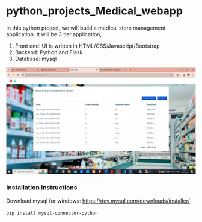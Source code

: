 # python_projects_Medical_webapp
In this python project, we will build a medical store management application. It will be 3 tier application,
1. Front end: UI is written in HTML/CSS/Javascript/Bootstrap
2. Backend: Python and Flask
3. Database: mysql

![](homepage.png)

### Installation Instructions

Download mysql for windows: https://dev.mysql.com/downloads/installer/

`pip install mysql-connector-python`



